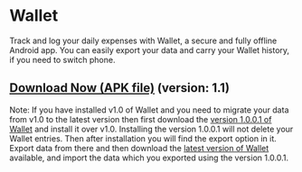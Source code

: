 # Wallet
Track and log your daily expenses with Wallet, a secure and fully offline Android app.
You can easily export your data and carry your Wallet history, if you need to switch phone.


## [Download Now (APK file)][1] (version: 1.1)


Note: If you have installed v1.0 of Wallet and you need to migrate your data from v1.0 to the latest version
then first download the [version 1.0.0.1 of Wallet][2] and install it over v1.0. Installing the version 1.0.0.1 will not delete your Wallet entries.
Then after installation you will find the export option in it.
Export data from there and then download the [latest version of Wallet][1] available, and import the data which you exported using the version 1.0.0.1.

 [1]: https://github.com/abdulmoizhussain/Wallet/releases/download/v1.1.0/wallet-v1.1.0.apk
 [2]: https://github.com/abdulmoizhussain/Wallet/releases/download/v1.0.0.1/Wallet-v1.0.0.1.apk
